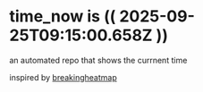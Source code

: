 # time_now is (( 2025-09-25T09:15:00.658Z ))

an automated repo that shows the currnent time

inspired by [breakingheatmap](https://github.com/breakingheatmap/breakingheatmap)